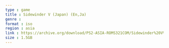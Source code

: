 ```yaml
---
type : game
title : Sidewinder V (Japan) (En,Ja)
genre : 
format : iso
region : asia
link : https://archive.org/download/PS2-ASIA-ROMS321COM/Sidewinder%20V%20%28Japan%29%20%28En%2CJa%29.7z
size : 1.5GB
---
```

